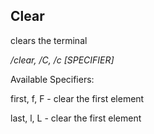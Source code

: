 ## Clear
clears the terminal

*/clear, /C, /c [SPECIFIER]*

Available Specifiers:

first, f, F - clear the first element

last, l, L - clear the first element
